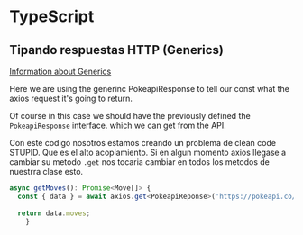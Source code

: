 # TypeScript

## Tipando respuestas HTTP (Generics)

[Information about Generics](https://www.typescriptlang.org/docs/handbook/2/generics.html#handbook-content)

Here we are using the generinc PokeapiResponse to tell our const what the axios request it's 
going to return.

Of course in this case we should have the previously defined the `PokeapiResponse` interface.
which we can get from the API.

Con este codigo nosotros estamos creando un problema de clean code STUPID. Que es el alto acoplamiento.
Si en algun momento axios llegase a cambiar su metodo `.get` nos tocaria cambiar en todos los metodos
de nuestrra clase esto.

```typescript
async getMoves(): Promise<Move[]> {
  const { data } = await axios.get<PokeapiReponse>('https://pokeapi.co/api/v2/pokemon/4');
    
  return data.moves;
    }
```